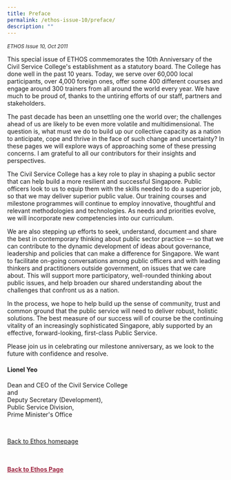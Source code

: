 ```yaml
---
title: Preface
permalink: /ethos-issue-10/preface/
description: ""
---
```

<style>

.back a
{
	color: #9f2943;
	font-weight: bold;
}

#banner img
{
	width:100%;
}
	
.author
{
border-bottom: 1px solid black;
margin-top:40px;
padding-bottom:30px;
border-top: 1px solid black;	

}

.author p {
	font-size: 0.9em;
	line-height:24px !important;
	}	

.break
{
   border-top: 1px solid  black;
   border-bottom: 1px solid black;
	 padding:20px;
	text-align:center;
	margin-top:50px;
}
	
.break1
{
font-family: Georgia;
	font-size:20px;
	font-style: italic;
	font-weight: bold;
}

.boxheader {
	color: white !important;
	}	

.containerbox {
	background-color: #eceedb;
	border-radius: 10px;
	padding: 5%;
	margin-top: 5%;
	
	}	

li {
	font-size: 15px !important;
	
	}	

</style>

<em><small>ETHOS Issue 10, Oct 2011</small></em>
<img src="">


  
<p>This special issue of ETHOS commemorates the 10th Anniversary of the Civil Service College's establishment as a statutory board. The College has done well in the past 10 years. Today, we serve over 60,000 local participants, over 4,000 foreign ones, offer some 400 different courses and engage around 300 trainers from all around the world every year. We have much to be proud of, thanks to the untiring efforts of our staff, partners and stakeholders.</p>  
  
<p>The past decade has been an unsettling one the world over; the challenges ahead of us are likely to be even more volatile and multidimensional. The question is, what must we do to build up our collective capacity as a nation to anticipate, cope and thrive in the face of such change and uncertainty? In these pages we will explore ways of approaching some of these pressing concerns. I am grateful to all our contributors for their insights and perspectives.</p>  
  
<p>The Civil Service College has a key role to play in shaping a public sector that can help build a more resilient and successful Singapore. Public officers look to us to equip them with the skills needed to do a superior job, so that we may deliver superior public value. Our training courses and milestone programmes will continue to employ innovative, thoughtful and relevant methodologies and technologies. As needs and priorities evolve, we will incorporate new competencies into our curriculum.</p>  
  
<p>We are also stepping up efforts to seek, understand, document and share the best in contemporary thinking about public sector practice — so that we can contribute to the dynamic development of ideas about governance, leadership and policies that can make a difference for Singapore. We want to facilitate on-going conversations among public officers and with leading thinkers and practitioners outside government, on issues that we care about. This will support more participatory, well-rounded thinking about public issues, and help broaden our shared understanding about the challenges that confront us as a nation.</p>  
  
<p>In the process, we hope to help build up the sense of community, trust and common ground that the public service will need to deliver robust, holistic solutions. The best measure of our success will of course be the continuing vitality of an increasingly sophisticated Singapore, ably supported by an effective, forward-looking, first-class Public Service.</p>  
  
<p>Please join us in celebrating our milestone anniversary, as we look to the future with confidence and resolve.</p>  
  
<h4>Lionel Yeo</h4>  
  
<p>Dean and CEO of the Civil Service College <br>  
and <br>  
Deputy Secretary (Development), <br>  
Public Service Division,<br>  
Prime Minister's Office</p>  
  
<br>  
  
<p><a href="../../ethos.html">Back to Ethos homepage</a></p>



<br>
<br>	
<div class="back">
<a href="/ethos/">Back to Ethos Page</a>	
</div>